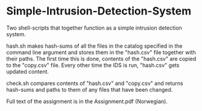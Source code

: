 # Simple-Intrusion-Detection-System
Two shell-scripts that together function as a simple intrusion detection system.

hash.sh makes hash-sums of all the files in the catalog specified in the command line argument and stores them in the "hash.csv" file together with their paths. 
The first time this is done, contents of the "hash.csv" are copied to the "copy.csv" file. Every other time the IDS is run, "hash.csv" gets updated content.

check.sh compares contents of "hash.csv" and "copy.csv" and returns hash-sums and paths to them of any files that have been changed.

Full text of the assignment is in the Assignment.pdf (Norwegian).

